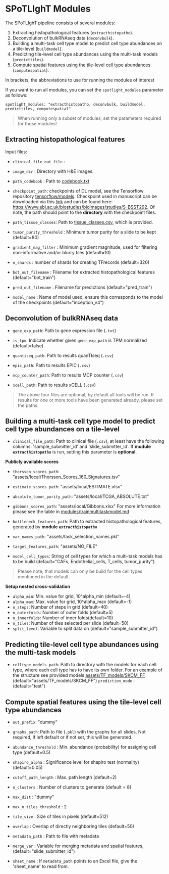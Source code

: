 # SPoTLIghT Modules

The SPoTLIghT pipeline consists of several modules: 

1. Extracting histopathological features (`extracthistopatho`).
2. Deconvolution of bulkRNAseq data (`deconvbulk`).
3. Building a multi-task cell type model to predict cell type abundances on a tile-level (`buildmodel`).
4. Predicting tile-level cell type abundances using the multi-task models (`predicttiles`).
5. Compute spatial features using the tile-level cell type abundances (`computespatial`).

In brackets, the abbreviations to use for running the modules of interest

If you want to run all modules, you can set the `spotlight_modules` parameter as follows:

```{yml}
spotlight_modules: "extracthistopatho, deconvbulk, buildmodel, predicttiles, computespatial"
```

> When running only a subset of modules, set the parameters required for those modules!

## Extracting histopathological features 

Input files:

* `clinical_file_out_file` : 
* `image_dir` : Directory with H&E images.
* `path_codebook` : Path to [codebook.txt](https://github.com/gerstung-lab/PC-CHiP/blob/b5ff01b56dbad9a5880529cdcf5e799e912534a2/inception/codebook.txt)
* `checkpoint_path`: checkpoints of DL model, see the Tensorflow repository [tensorflow/models](https://github.com/tensorflow/models/tree/master/research/slim#Pretrained). Checkpoint used in manuscript can be downloaded via this [link](https://www.ebi.ac.uk/biostudies/files/S-BSST292/Retrained_Inception_v4.zip) and can be found here: https://www.ebi.ac.uk/biostudies/bioimages/studies/S-BSST292. Of note, the path should point to the **directory** with the checkpoint files. 
* `path_tissue_classes`: Path to [tissue_classes.csv](assets/tissue_classes.csv), which is provided.

* `tumor_purity_threshold` : Minimum tumor purity for a slide to be kept (default=80)
* `gradient_mag_filter` : Minimum gradient magnitude, used for filtering non-informative and/or blurry tiles (default=10)
* `n_shards` : number of shards for creating TFrecords (default=320)
* `bot_out_filename` : Filename for extracted histopathological features (default="bot_train")
* `pred_out_filename` : Filename for predictions (default="pred_train")
* `model_name` : Name of model used, ensure this corresponds to the model of the checkpoints (default="inception_v4")

## Deconvolution of bulkRNAseq data

* `gene_exp_path`: Path to gene expression file (`.txt`)
* `is_tpm`: Indicate whether given `gene_exp_path` is TPM normalized (default=false)

* `quantiseq_path`: Path to results quanTIseq (`.csv`) 
* `epic_path`: Path to results EPIC (`.csv`) 
* `mcp_counter_path`: Path to results MCP counter (`.csv`) 
* `xcell_path`: Path to results xCELL (`.csv`) 

> The above four files are optional, by default all tools will be run. If results for one or more tools have been generated already, please set the paths. 

## Building a multi-task cell type model to predict cell type abundances on a tile-level

* `clinical_file_path`: Path to clinical file (`.csv`), at least have the following columns: 'sample_submitter_id' and 'slide_submitter_id'. If **module `extracthistopatho`** is run, setting this parameter is **optional**.

**Publicly available scores** 
* `thorsson_scores_path`: "assets/local/Thorsson_Scores_160_Signatures.tsv"
* `estimate_scores_path`: "assets/local/ESTIMATE.xlsx"
* `absolute_tumor_purity_path`: "assets/local/TCGA_ABSOLUTE.txt"
* `gibbons_scores_path`: "assets/local/Gibbons.xlsx"
For more information please see the table in [modules/trainmultitaskmodel.md](./modules/trainmultitaskmodel.md)

* `bottleneck_features_path`: Path to extracted histopathological features, generated by **module `extracthistopatho`**
* `var_names_path`: "assets/task_selection_names.pkl"
* `target_features_path`: "assets/NO_FILE"
* `model_cell_types`: String of cell types for which a multi-task models has to be build (default="CAFs, Endothelial_cells, T_cells, tumor_purity"). 

> Please note, that models can only be build for the cell types mentioned in the default. 

**Setup nested cross-validation**

* `alpha_min`: Min. value for grid, 10^alpha_min (default=-4)
* `alpha_max`: Max. value for grid, 10^alpha_max (default=-1)
* `n_steps`: Number of steps in grid (default=40)
* `n_outerfolds`: Number of outer folds (default=5)
* `n_innerfolds`: Number of inner folds(default=10)
* `n_tiles`: Number of tiles selected per slide (default=50)
* `split_level`: Variable to split data on (default="sample_submitter_id")

## Predicting tile-level cell type abundances using the multi-task models 

* `celltype_models_path`: Path to directory with the models for each cell type, where each cell type has to have its own folder. For an example of the structure see provided models [assets/TF_models/SKCM_FF](../assets/TF_models/SKCM_FF)  (default="assets/TF_models/SKCM_FF")
`prediction_mode` : (default="test")

## Compute spatial features using the tile-level cell type abundances 

* `out_prefix`: "dummy"

* `graphs_path`: Path to file (`.pkl`) with the graphs for all slides. Not required, if left default or if not set, this will be generated. 
* `abundance_threshold` : Min. abundance (probability) for assigning cell type (default=0.5)
* `shapiro_alpha` : Significance level for shapiro test (normality) (default=0.05)
* `cutoff_path_length` : Max. path length (default=2)

* `n_clusters` : Number of clusters to generate (default = 8)
* `max_dist` : "dummy"
* `max_n_tiles_threshold` : 2
* `tile_size` : Size of tiles in pixels (default=512)
* `overlap` : Overlap of directly neighboring tiles (default=50)

* `metadata_path` : Path to file with metadata 
* `merge_var` : Variable for merging metadata and spatial features, (default="slide_submitter_id")
* `sheet_name` : If `metadata_path` points to an Excel file, give the 'sheet_name' to read from.
